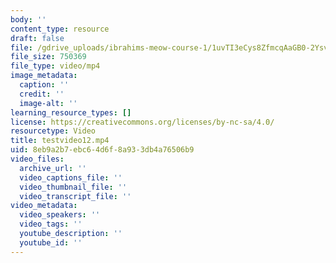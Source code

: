 ```yaml
---
body: ''
content_type: resource
draft: false
file: /gdrive_uploads/ibrahims-meow-course-1/1uvTI3eCys8ZfmcqAaGB0-2Ysv4gcSrpp/testvideo12.mp4
file_size: 750369
file_type: video/mp4
image_metadata:
  caption: ''
  credit: ''
  image-alt: ''
learning_resource_types: []
license: https://creativecommons.org/licenses/by-nc-sa/4.0/
resourcetype: Video
title: testvideo12.mp4
uid: 8eb9a2b7-ebc6-4d6f-8a93-3db4a76506b9
video_files:
  archive_url: ''
  video_captions_file: ''
  video_thumbnail_file: ''
  video_transcript_file: ''
video_metadata:
  video_speakers: ''
  video_tags: ''
  youtube_description: ''
  youtube_id: ''
---
```

